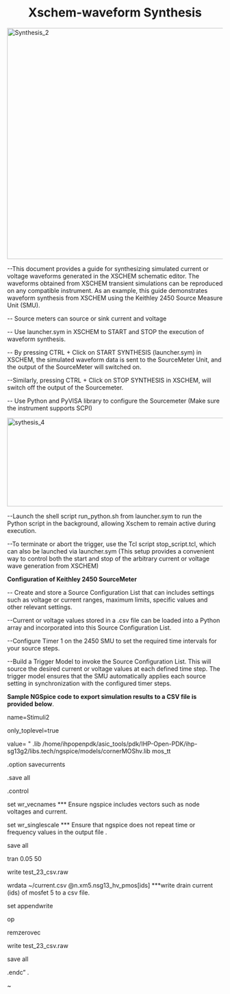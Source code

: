 
<h1 align="center"><b>Xschem-waveform Synthesis</b></h1>

<img width="654" height="539" alt="Synthesis_2" src="https://github.com/user-attachments/assets/70014600-fea0-469c-b1c4-387285d0601a" />


--This document provides a guide for synthesizing simulated current or voltage waveforms generated in the XSCHEM schematic editor. The waveforms obtained from XSCHEM transient simulations can be reproduced on any compatible instrument. As an example, this guide demonstrates waveform synthesis from XSCHEM using the Keithley 2450 Source Measure Unit (SMU).

-- Source meters can source or sink current and voltage

-- Use launcher.sym in XSCHEM to START and STOP the execution of waveform synthesis.

-- By pressing CTRL + Click on START SYNTHESIS (launcher.sym) in XSCHEM, the simulated waveform data is sent to the SourceMeter Unit, and the output of the SourceMeter will switched on.

--Similarly, pressing CTRL + Click on STOP SYNTHESIS in XSCHEM, will switch off the output of the Sourcemeter.

-- Use Python and PyVISA library to configure the Sourcemeter (Make sure the instrument supports SCPI)

<img width="687" height="207" alt="sythesis_4" src="https://github.com/user-attachments/assets/7554857a-9dd7-41ce-ae32-becdf3af411f" />

--Launch the shell script run_python.sh from launcher.sym to run the Python script in the background, allowing Xschem to remain active during execution. 

--To terminate or abort the trigger, use the Tcl script stop_script.tcl, which can also be launched via launcher.sym (This setup provides a convenient way to control both the start and stop of the arbitrary current or voltage wave
generation from XSCHEM)

**Configuration of Keithley 2450 SourceMeter**

-- Create and store a Source Configuration List that can includes settings such as voltage or current ranges,
maximum limits, specific values and other relevant settings.

--Current or voltage values stored in a .csv file can be
loaded into a Python array and incorporated into this Source Configuration List.

--Configure Timer 1 on the 2450 SMU to set the required time intervals for your source steps.

--Build a Trigger Model to invoke the Source Configuration List. This will source the desired current or
voltage values at each defined time step. The trigger model ensures that the SMU automatically applies each
source setting in synchronization with the configured timer steps.

**Sample NGSpice code to export simulation results to a CSV file is provided below**.

name=Stimuli2

only_toplevel=true

value=
"
.lib /home/ihpopenpdk/asic_tools/pdk/IHP-Open-PDK/ihp-sg13g2/libs.tech/ngspice/models/cornerMOShv.lib mos_tt

.option savecurrents

.save all

.control

set wr_vecnames *** Ensure ngspice includes vectors such as node voltages and current.

set wr_singlescale *** Ensure that ngspice does not repeat time or frequency values in the output file .

save all

tran 0.05 50

write test_23_csv.raw

wrdata ~/current.csv @n.xm5.nsg13_hv_pmos[ids] ***write drain current (ids) of mosfet 5 to a csv file.

set appendwrite

op

remzerovec

write test_23_csv.raw

save all

.endc”
.

~ 
